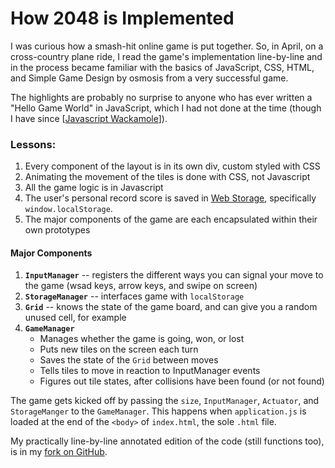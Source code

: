 How 2048 is Implemented
=======================

I was curious how a smash-hit online game is put together.  So, in April, on a
cross-country plane ride, I read the game's implementation line-by-line and in
the process became familiar with the basics of JavaScript, CSS, HTML, and
Simple Game Design by osmosis from a very successful game.

The highlights are probably no surprise to anyone who has ever written a "Hello
Game World" in JavaScript, which I had not done at the time (though I have
since [[Javascript Wackamole](https://github.com/ethanp/javascript-whackamole)]).


### Lessons:

1. Every component of the layout is in its own div, custom styled with CSS
2. Animating the movement of the tiles is done with CSS, not Javascript
3. All the game logic is in Javascript
4. The user's personal record score is saved in
   [Web Storage](http://en.wikipedia.org/wiki/Web_storage), specifically
   `window.localStorage`.
5. The major components of the game are each encapsulated within their
   own prototypes

#### Major Components

1. **`InputManager`** -- registers the different ways you can signal your
                   move to the game (wsad keys, arrow keys, and swipe on screen)
2. **`StorageManager`** -- interfaces game with `localStorage`
3. **`Grid`** -- knows the state of the game board, and can give you a random unused
           cell, for example
4. **`GameManager`**
    * Manages whether the game is going, won, or lost
    * Puts new tiles on the screen each turn
    * Saves the state of the `Grid` between moves
    * Tells tiles to move in reaction to InputManager events
    * Figures out tile states, after collisions have been found (or not found)


The game gets kicked off by passing the `size`, `InputManager`, `Actuator`, and
`StorageManger` to the `GameManager`.  This happens when `application.js` is
loaded at the end of the `<body>` of `index.html`, the sole `.html` file.

My practically line-by-line annotated edition of the code (still functions
too), is in my [fork on GitHub](https://github.com/ethanp/2048).

